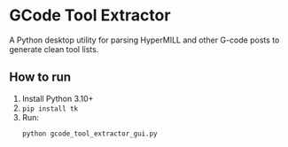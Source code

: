 # GCode Tool Extractor
A Python desktop utility for parsing HyperMILL and other G-code posts to generate clean tool lists.

## How to run
1. Install Python 3.10+
2. `pip install tk`
3. Run:
   ```bash
   python gcode_tool_extractor_gui.py